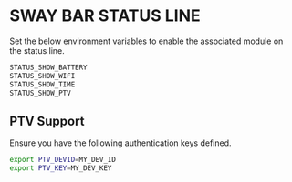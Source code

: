 # SWAY BAR STATUS LINE

Set the below environment variables to enable the associated module on the status line.

```bash
STATUS_SHOW_BATTERY
STATUS_SHOW_WIFI
STATUS_SHOW_TIME
STATUS_SHOW_PTV
```

## PTV Support

Ensure you have the following authentication keys defined.

```bash
export PTV_DEVID=MY_DEV_ID
export PTV_KEY=MY_DEV_KEY
```
